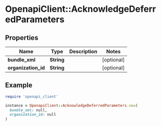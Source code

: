 # OpenapiClient::AcknowledgeDeferredParameters

## Properties

| Name | Type | Description | Notes |
| ---- | ---- | ----------- | ----- |
| **bundle_xml** | **String** |  | [optional] |
| **organization_id** | **String** |  | [optional] |

## Example

```ruby
require 'openapi_client'

instance = OpenapiClient::AcknowledgeDeferredParameters.new(
  bundle_xml: null,
  organization_id: null
)
```

